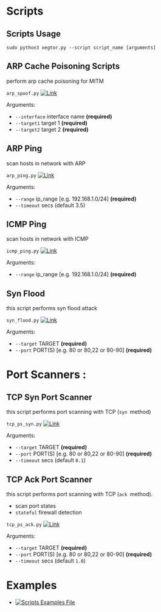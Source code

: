 # Scripts

Scripts Usage
----
    sudo python3 xegtor.py --script script_name [arguments]

ARP Cache Poisoning Scripts
----
perform arp cache poisoning for MITM

`arp_spoof.py` [![Link]()](https://github.com/xegtor/xegtor/blob/master/scripts/arp_spoof.py)

Arguments:
- `--interface` interface name **(required)**
- `--target1` target 1 **(required)**
- `--target2` target 2 **(required)**

ARP Ping
----
scan hosts in network with ARP

`arp_ping.py` [![Link]()](https://github.com/xegtor/xegtor/blob/master/scripts/arp_ping.py)

Arguments:
- `--range` ip_range [e.g. 192.168.1.0/24] **(required)**
- `--timeout` secs (default 3.5)

ICMP Ping
----
scan hosts in network with ICMP

`icmp_ping.py` [![Link]()](https://github.com/xegtor/xegtor/blob/master/scripts/icmp_ping.py)

Arguments:
- `--range` ip_range [e.g. 192.168.1.0/24] **(required)**

Syn Flood
----
this script performs syn flood attack

`syn_flood.py` [![Link]()](https://github.com/xegtor/xegtor/blob/master/scripts/syn_flood.py)

Arguments:
- `--target` TARGET **(required)**
- `--port` PORT(S) [e.g. 80 or 80,22 or 80-90] **(required)**

# Port Scanners :
TCP Syn Port Scanner
----
this script performs port scanning with TCP (`syn `method)

`tcp_ps_syn.py` [![Link]()](https://github.com/xegtor/xegtor/blob/master/scripts/tcp_ps_syn.py)

Arguments:
- `--target` TARGET **(required)**
- `--port` PORT(S) [e.g. 80 or 80,22 or 80-90] **(required)**
- `--timeout` secs (default `0.1`)

TCP Ack Port Scanner
----
this script performs port scanning with TCP (`ack `method).
- scan port states
- `stateful` firewall detection

`tcp_ps_ack.py` [![Link]()](https://github.com/xegtor/xegtor/blob/master/scripts/tcp_ps_ack.py)

Arguments:
- `--target` TARGET **(required)**
- `--port` PORT(S) [e.g. 80 or 80,22 or 80-90] **(required)**
- `--timeout` secs (default `1.0`)

# Examples
- [![Scripts Examples File]()](https://github.com/xegtor/xegtor/blob/master/scripts/examples.txt)